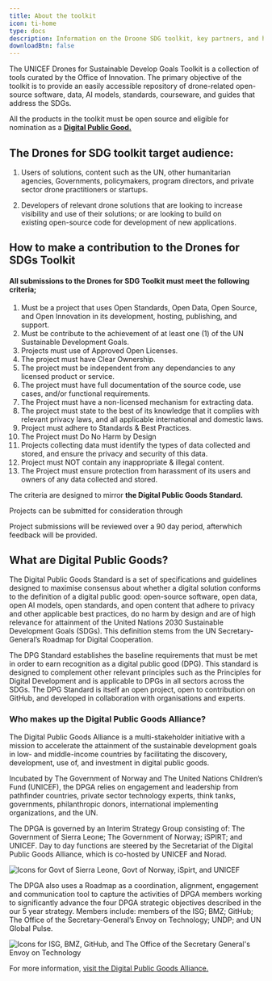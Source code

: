 ```yaml
---
title: About the toolkit
icon: ti-home
type: docs
description: Information on the Droone SDG toolkit, key partners, and how to make a contribution.
downloadBtn: false
---
```


The UNICEF Drones for Sustainable Develop Goals Toolkit is a collection of tools curated by the Office of Innovation.
The primary objective of the toolkit is to provide an easily accessible repository of drone-related open-source software, data, AI models, standards, courseware, and guides that address the SDGs.

All the products in the toolkit must be open source and eligible for nomination as a **[Digital Public Good.](https://digitalpublicgoods.net/)**

## The Drones for SDG toolkit target audience:

1. Users of solutions, content such as the UN, other humanitarian agencies, Governments, policymakers, program directors, and private sector drone practitioners or startups.

2. Developers of relevant drone solutions that are looking to increase visibility and use of their solutions; or are looking to build on existing open-source code for development of new applications. 

## How to make a contribution to the Drones for SDGs Toolkit

#### All submissions to the Drones for SDG Toolkit must meet the following criteria;

1. Must be a project that uses Open Standards, Open Data, Open Source, and Open Innovation in its development, hosting, publishing, and support.
2. Must be contribute to the achievement of at least one (1) of the UN Sustainable Development Goals.
3. Projects must use of Approved Open Licenses.
4. The project must have Clear Ownership.
5. The project must be independent from any dependancies to any licensed product or service.
6. The project must have full documentation of the source code, use cases, and/or functional requirements.
7. The Project must have a non-licensed mechanism for extracting data.
8. The project must state to the best of its knowledge that it complies with relevant privacy laws, and all applicable international and domestic laws.
9. Project must adhere to Standards & Best Practices.
10. The Project must Do No Harm by Design
11. Projects collecting data must identify the types of data collected and stored, and ensure the privacy and security of this data.
12. Project must NOT contain any inappropriate & illegal content.
13. The Project must ensure protection from harassment of its users and owners of any data collected and stored.

The criteria are designed to mirror **the Digital Public Goods Standard.**

Projects can be submitted for consideration through 

Project submissions will be reviewed over a 90 day period, afterwhich feedback will be provided.  

## What are Digital Public Goods?

The Digital Public Goods Standard is a set of specifications and guidelines designed to maximise consensus about whether a digital solution conforms to the definition of a digital public good: open-source software, open data, open AI models, open standards, and open content that adhere to privacy and other applicable best practices, do no harm by design and are of high relevance for attainment of the United Nations 2030 Sustainable Development Goals (SDGs). This definition stems from the UN Secretary-General’s Roadmap for Digital Cooperation.

The DPG Standard establishes the baseline requirements that must be met in order to earn recognition as a digital public good (DPG). This standard is designed to complement other relevant principles such as the Principles for Digital Development and is applicable to DPGs in all sectors across the SDGs. The DPG Standard is itself an open project, open to contribution on GitHub, and developed in collaboration with organisations and experts.

### Who makes up the Digital Public Goods Alliance?

The Digital Public Goods Alliance is a multi-stakeholder initiative with a mission to accelerate the attainment of the sustainable development goals in low- and middle-income countries by facilitating the discovery, development, use of, and investment in digital public goods.

Incubated by The Government of Norway and The United Nations Children’s Fund (UNICEF), the DPGA relies on engagement and leadership from pathfinder countries, private sector technology experts, think tanks, governments, philanthropic donors, international implementing organizations, and the UN.

The DPGA is governed by an Interim Strategy Group consisting of: The Government of Sierra Leone; The Government of Norway; iSPIRT; and UNICEF. Day to day functions are steered by the Secretariat of the Digital Public Goods Alliance, which is co-hosted by UNICEF and Norad.

![Icons for Govt of Sierra Leone, Govt of Norway, iSpirt, and UNICEF](/drone-4sdgtoolkit/about/dpgpartners001.JPG)

The DPGA also uses a Roadmap as a coordination, alignment, engagement and communication tool to capture the activities of DPGA members working to significantly advance the four DPGA strategic objectives described in the our 5 year strategy. Members include: members of the ISG; BMZ; GitHub; The Office of the Secretary-General’s Envoy on Technology; UNDP; and UN Global Pulse.

![Icons for ISG, BMZ, GitHub, and The Office of the Secretary General's Envoy on Technology](/drone-4sdgtoolkit/about/dpgpartners002.JPG)

For more information, [visit the Digital Public Goods Alliance.](https://digitalpublicgoods.net/) 

